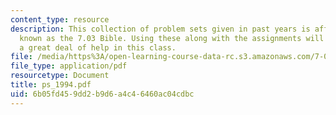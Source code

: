 ```yaml
---
content_type: resource
description: This collection of problem sets given in past years is affectionately
  known as the 7.03 Bible. Using these along with the assignments will give the student
  a great deal of help in this class.
file: /media/https%3A/open-learning-course-data-rc.s3.amazonaws.com/7-03-genetics-fall-2004/6b05fd459dd2b9d6a4c46460ac04cdbc_ps_1994.pdf
file_type: application/pdf
resourcetype: Document
title: ps_1994.pdf
uid: 6b05fd45-9dd2-b9d6-a4c4-6460ac04cdbc
---
```

